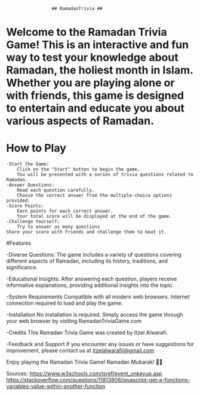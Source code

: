                      ## RamadanTrivia ##

# Welcome to the Ramadan Trivia Game! This is an interactive and fun way to test your knowledge about Ramadan, the holiest month in Islam. Whether you are playing alone or with friends, this game is designed to entertain and educate you about various aspects of Ramadan.

# How to Play
	-Start the Game:
        Click on the "Start" button to begin the game.
        You will be presented with a series of trivia questions related to Ramadan.
	-Answer Questions:
        Read each question carefully.
        Choose the correct answer from the multiple-choice options provided.
	-Score Points:
        Earn points for each correct answer.
        Your total score will be displayed at the end of the game.
    -Challenge Yourself:
	    Try to answer as many questions 
	Share your score with friends and challenge them to beat it.

#Features

-Diverse Questions:
    The game includes a variety of questions covering different aspects of Ramadan, including its history, traditions, and significance.


-Educational Insights:
    After answering each question, players receive informative explanations, providing additional insights into the topic.

-System Requirements
    Compatible with all modern web browsers.
    Internet connection required to load and play the game.

-Installation
    No installation is required. Simply access the game through your web browser by visiting RamadanTriviaGame.com

-Credits
    This Ramadan Trivia Game was created by Itzel Alwarafi.

-Feedback and Support
    If you encounter any issues or have suggestions for improvement, please contact us at itzelalwarafii@gmail.com


Enjoy playing the Ramadan Trivia Game! Ramadan Mubarak! 🌙✨

Sources:
https://www.w3schools.com/jsref/event_onkeyup.asp 
https://stackoverflow.com/questions/11813806/javascript-get-a-functions-variables-value-within-another-function